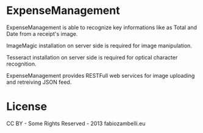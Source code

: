 ExpenseManagement
=================
ExpenseManagement is able to recognize key informations like as Total and Date from a receipt's image.

ImageMagic installation on server side is required for image manipulation.

Tesseract installation on server side is required for optical character recognition.

ExpenseManagement provides RESTFull web services for image uploading and retreiving JSON feed.

License
=======
CC BY - Some Rights Reserved - 2013 fabiozambelli.eu
